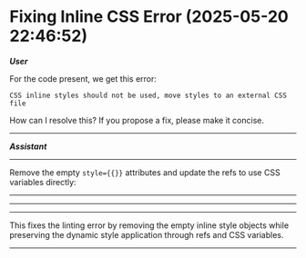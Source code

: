 <!-- Generated by SpecStory -->

# Fixing Inline CSS Error (2025-05-20 22:46:52)

_**User**_

For the code present, we get this error:
```
CSS inline styles should not be used, move styles to an external CSS file
```
How can I resolve this? If you propose a fix, please make it concise.

---

_**Assistant**_



---

Remove the empty `style={{}}` attributes and update the refs to use CSS variables directly:

---



---



---

This fixes the linting error by removing the empty inline style objects while preserving the dynamic style application through refs and CSS variables.

---

